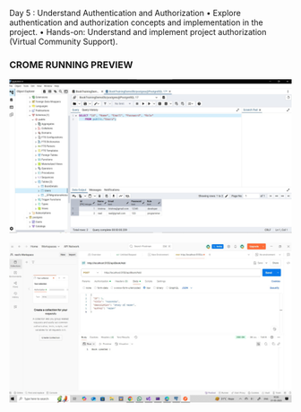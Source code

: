 Day 5 : Understand Authentication and Authorization
• Explore authentication and authorization concepts and implementation in the project.
• Hands-on: Understand and implement project authorization (Virtual Community Support).


 ### CROME RUNNING PREVIEW

![HOME](https://github.com/neel1112/Tatvasoft_Internship_2025/blob/main/Day%205/userdatabse.jpg)

![HOME](https://github.com/neel1112/Tatvasoft_Internship_2025/blob/main/Day%205/userdatabase2.jpg)
